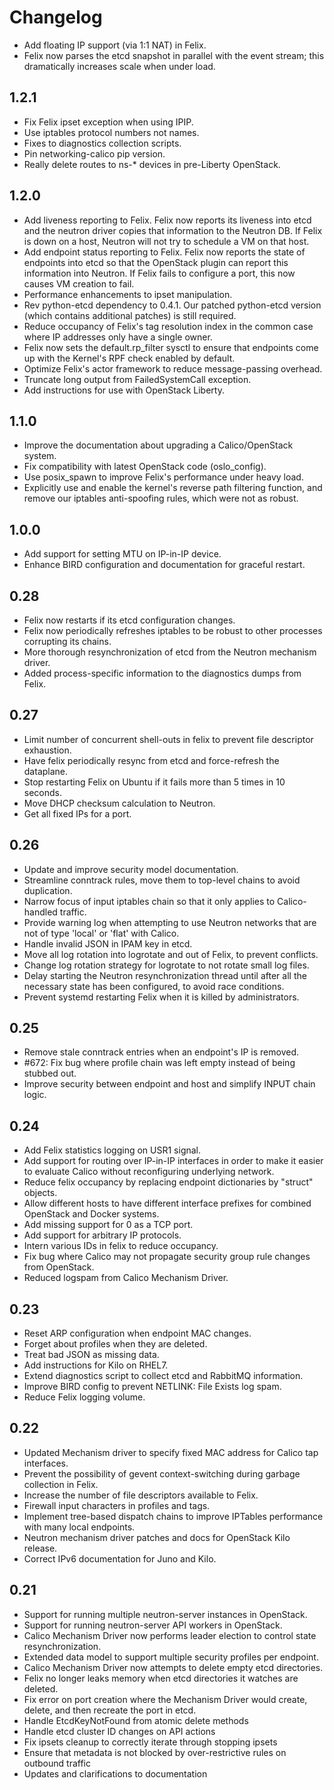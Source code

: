 # Changelog

- Add floating IP support (via 1:1 NAT) in Felix.
- Felix now parses the etcd snapshot in parallel with the event stream;
  this dramatically increases scale when under load.

## 1.2.1

- Fix Felix ipset exception when using IPIP.
- Use iptables protocol numbers not names.
- Fixes to diagnostics collection scripts.
- Pin networking-calico pip version.
- Really delete routes to ns-* devices in pre-Liberty OpenStack.

## 1.2.0

- Add liveness reporting to Felix.  Felix now reports its liveness into
  etcd and the neutron driver copies that information to the Neutron DB.
  If Felix is down on a host, Neutron will not try to schedule a VM on
  that host.
- Add endpoint status reporting to Felix.  Felix now reports the state of
  endpoints into etcd so that the OpenStack plugin can report this
  information into Neutron.  If Felix fails to configure a port, this now
  causes VM creation to fail.
- Performance enhancements to ipset manipulation.
- Rev python-etcd dependency to 0.4.1.  Our patched python-etcd version
  (which contains additional patches) is still required.
- Reduce occupancy of Felix's tag resolution index in the common case
  where IP addresses only have a single owner.
- Felix now sets the default.rp_filter sysctl to ensure that endpoints
  come up with the Kernel's RPF check enabled by default.
- Optimize Felix's actor framework to reduce message-passing overhead.
- Truncate long output from FailedSystemCall exception.
- Add instructions for use with OpenStack Liberty.

## 1.1.0

- Improve the documentation about upgrading a Calico/OpenStack system.
- Fix compatibility with latest OpenStack code (oslo_config).
- Use posix_spawn to improve Felix's performance under heavy load.
- Explicitly use and enable the kernel's reverse path filtering function,
  and remove our iptables anti-spoofing rules, which were not as robust.

## 1.0.0

- Add support for setting MTU on IP-in-IP device.
- Enhance BIRD configuration and documentation for graceful restart.

## 0.28

- Felix now restarts if its etcd configuration changes.
- Felix now periodically refreshes iptables to be robust to other processes
  corrupting its chains.
- More thorough resynchronization of etcd from the Neutron mechanism driver.
- Added process-specific information to the diagnostics dumps from Felix.

## 0.27

- Limit number of concurrent shell-outs in felix to prevent file descriptor
  exhaustion.
- Have felix periodically resync from etcd and force-refresh the dataplane.
- Stop restarting Felix on Ubuntu if it fails more than 5 times in 10 seconds.
- Move DHCP checksum calculation to Neutron.
- Get all fixed IPs for a port.

## 0.26

- Update and improve security model documentation.
- Streamline conntrack rules, move them to top-level chains to avoid
  duplication.
- Narrow focus of input iptables chain so that it only applies to
  Calico-handled traffic.
- Provide warning log when attempting to use Neutron networks that are not of
  type 'local' or 'flat' with Calico.
- Handle invalid JSON in IPAM key in etcd.
- Move all log rotation into logrotate and out of Felix, to prevent conflicts.
- Change log rotation strategy for logrotate to not rotate small log files.
- Delay starting the Neutron resynchronization thread until after all the
  necessary state has been configured, to avoid race conditions.
- Prevent systemd restarting Felix when it is killed by administrators.

## 0.25

- Remove stale conntrack entries when an endpoint's IP is removed.
- #672: Fix bug where profile chain was left empty instead of being
  stubbed out.
- Improve security between endpoint and host and simplify INPUT chain logic.

## 0.24

- Add Felix statistics logging on USR1 signal.
- Add support for routing over IP-in-IP interfaces in order to make it
  easier to evaluate Calico without reconfiguring underlying network.
- Reduce felix occupancy by replacing endpoint dictionaries by "struct"
  objects.
- Allow different hosts to have different interface prefixes for combined
  OpenStack and Docker systems.
- Add missing support for 0 as a TCP port.
- Add support for arbitrary IP protocols.
- Intern various IDs in felix to reduce occupancy.
- Fix bug where Calico may not propagate security group rule changes from
  OpenStack.
- Reduced logspam from Calico Mechanism Driver.

## 0.23

- Reset ARP configuration when endpoint MAC changes.
- Forget about profiles when they are deleted.
- Treat bad JSON as missing data.
- Add instructions for Kilo on RHEL7.
- Extend diagnostics script to collect etcd and RabbitMQ information.
- Improve BIRD config to prevent NETLINK: File Exists log spam.
- Reduce Felix logging volume.

## 0.22

- Updated Mechanism driver to specify fixed MAC address for Calico tap
  interfaces.
- Prevent the possibility of gevent context-switching during garbage collection
  in Felix.
- Increase the number of file descriptors available to Felix.
- Firewall input characters in profiles and tags.
- Implement tree-based dispatch chains to improve IPTables performance with
  many local endpoints.
- Neutron mechanism driver patches and docs for OpenStack Kilo release.
- Correct IPv6 documentation for Juno and Kilo.

## 0.21

- Support for running multiple neutron-server instances in OpenStack.
- Support for running neutron-server API workers in OpenStack.
- Calico Mechanism Driver now performs leader election to control state
  resynchronization.
- Extended data model to support multiple security profiles per endpoint.
- Calico Mechanism Driver now attempts to delete empty etcd directories.
- Felix no longer leaks memory when etcd directories it watches are deleted.
- Fix error on port creation where the Mechanism Driver would create, delete,
  and then recreate the port in etcd.
- Handle EtcdKeyNotFound from atomic delete methods
- Handle etcd cluster ID changes on API actions
- Fix ipsets cleanup to correctly iterate through stopping ipsets
- Ensure that metadata is not blocked by over-restrictive rules on outbound
  traffic
- Updates and clarifications to documentation
